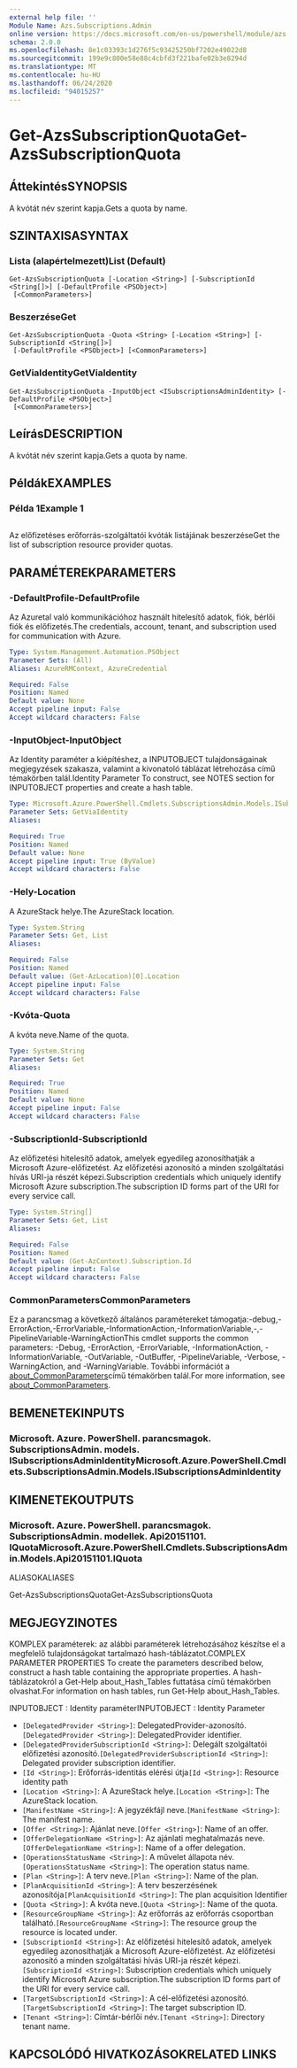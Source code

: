 ```yaml
---
external help file: ''
Module Name: Azs.Subscriptions.Admin
online version: https://docs.microsoft.com/en-us/powershell/module/azs.subscriptions.admin/get-azssubscriptionquota
schema: 2.0.0
ms.openlocfilehash: 8e1c03393c1d276f5c93425250bf7202e49022d8
ms.sourcegitcommit: 199e9c800e58e88c4cbfd3f221bafe02b3e8294d
ms.translationtype: MT
ms.contentlocale: hu-HU
ms.lasthandoff: 06/24/2020
ms.locfileid: "94015257"
---
```

# <span data-ttu-id="1dd03-101">Get-AzsSubscriptionQuota</span><span class="sxs-lookup"><span data-stu-id="1dd03-101">Get-AzsSubscriptionQuota</span></span>

## <span data-ttu-id="1dd03-102">Áttekintés</span><span class="sxs-lookup"><span data-stu-id="1dd03-102">SYNOPSIS</span></span>
<span data-ttu-id="1dd03-103">A kvótát név szerint kapja.</span><span class="sxs-lookup"><span data-stu-id="1dd03-103">Gets a quota by name.</span></span>

## <span data-ttu-id="1dd03-104">SZINTAXISA</span><span class="sxs-lookup"><span data-stu-id="1dd03-104">SYNTAX</span></span>

### <span data-ttu-id="1dd03-105">Lista (alapértelmezett)</span><span class="sxs-lookup"><span data-stu-id="1dd03-105">List (Default)</span></span>
```
Get-AzsSubscriptionQuota [-Location <String>] [-SubscriptionId <String[]>] [-DefaultProfile <PSObject>]
 [<CommonParameters>]
```

### <span data-ttu-id="1dd03-106">Beszerzése</span><span class="sxs-lookup"><span data-stu-id="1dd03-106">Get</span></span>
```
Get-AzsSubscriptionQuota -Quota <String> [-Location <String>] [-SubscriptionId <String[]>]
 [-DefaultProfile <PSObject>] [<CommonParameters>]
```

### <span data-ttu-id="1dd03-107">GetViaIdentity</span><span class="sxs-lookup"><span data-stu-id="1dd03-107">GetViaIdentity</span></span>
```
Get-AzsSubscriptionQuota -InputObject <ISubscriptionsAdminIdentity> [-DefaultProfile <PSObject>]
 [<CommonParameters>]
```

## <span data-ttu-id="1dd03-108">Leírás</span><span class="sxs-lookup"><span data-stu-id="1dd03-108">DESCRIPTION</span></span>
<span data-ttu-id="1dd03-109">A kvótát név szerint kapja.</span><span class="sxs-lookup"><span data-stu-id="1dd03-109">Gets a quota by name.</span></span>

## <span data-ttu-id="1dd03-110">Példák</span><span class="sxs-lookup"><span data-stu-id="1dd03-110">EXAMPLES</span></span>

### <span data-ttu-id="1dd03-111">Példa 1</span><span class="sxs-lookup"><span data-stu-id="1dd03-111">Example 1</span></span>
```powershell

```

<span data-ttu-id="1dd03-112">Az előfizetéses erőforrás-szolgáltatói kvóták listájának beszerzése</span><span class="sxs-lookup"><span data-stu-id="1dd03-112">Get the list of subscription resource provider quotas.</span></span>

## <span data-ttu-id="1dd03-113">PARAMÉTEREK</span><span class="sxs-lookup"><span data-stu-id="1dd03-113">PARAMETERS</span></span>

### <span data-ttu-id="1dd03-114">-DefaultProfile</span><span class="sxs-lookup"><span data-stu-id="1dd03-114">-DefaultProfile</span></span>
<span data-ttu-id="1dd03-115">Az Azuretal való kommunikációhoz használt hitelesítő adatok, fiók, bérlői fiók és előfizetés.</span><span class="sxs-lookup"><span data-stu-id="1dd03-115">The credentials, account, tenant, and subscription used for communication with Azure.</span></span>

```yaml
Type: System.Management.Automation.PSObject
Parameter Sets: (All)
Aliases: AzureRMContext, AzureCredential

Required: False
Position: Named
Default value: None
Accept pipeline input: False
Accept wildcard characters: False

```

### <span data-ttu-id="1dd03-116">-InputObject</span><span class="sxs-lookup"><span data-stu-id="1dd03-116">-InputObject</span></span>
<span data-ttu-id="1dd03-117">Az Identity paraméter a kiépítéshez, a INPUTOBJECT tulajdonságainak megjegyzések szakasza, valamint a kivonatoló táblázat létrehozása című témakörben talál.</span><span class="sxs-lookup"><span data-stu-id="1dd03-117">Identity Parameter To construct, see NOTES section for INPUTOBJECT properties and create a hash table.</span></span>

```yaml
Type: Microsoft.Azure.PowerShell.Cmdlets.SubscriptionsAdmin.Models.ISubscriptionsAdminIdentity
Parameter Sets: GetViaIdentity
Aliases:

Required: True
Position: Named
Default value: None
Accept pipeline input: True (ByValue)
Accept wildcard characters: False

```

### <span data-ttu-id="1dd03-118">-Hely</span><span class="sxs-lookup"><span data-stu-id="1dd03-118">-Location</span></span>
<span data-ttu-id="1dd03-119">A AzureStack helye.</span><span class="sxs-lookup"><span data-stu-id="1dd03-119">The AzureStack location.</span></span>

```yaml
Type: System.String
Parameter Sets: Get, List
Aliases:

Required: False
Position: Named
Default value: (Get-AzLocation)[0].Location
Accept pipeline input: False
Accept wildcard characters: False

```

### <span data-ttu-id="1dd03-120">-Kvóta</span><span class="sxs-lookup"><span data-stu-id="1dd03-120">-Quota</span></span>
<span data-ttu-id="1dd03-121">A kvóta neve.</span><span class="sxs-lookup"><span data-stu-id="1dd03-121">Name of the quota.</span></span>

```yaml
Type: System.String
Parameter Sets: Get
Aliases:

Required: True
Position: Named
Default value: None
Accept pipeline input: False
Accept wildcard characters: False

```

### <span data-ttu-id="1dd03-122">-SubscriptionId</span><span class="sxs-lookup"><span data-stu-id="1dd03-122">-SubscriptionId</span></span>
<span data-ttu-id="1dd03-123">Az előfizetési hitelesítő adatok, amelyek egyedileg azonosíthatják a Microsoft Azure-előfizetést. Az előfizetési azonosító a minden szolgáltatási hívás URI-ja részét képezi.</span><span class="sxs-lookup"><span data-stu-id="1dd03-123">Subscription credentials which uniquely identify Microsoft Azure subscription.The subscription ID forms part of the URI for every service call.</span></span>

```yaml
Type: System.String[]
Parameter Sets: Get, List
Aliases:

Required: False
Position: Named
Default value: (Get-AzContext).Subscription.Id
Accept pipeline input: False
Accept wildcard characters: False

```

### <span data-ttu-id="1dd03-124">CommonParameters</span><span class="sxs-lookup"><span data-stu-id="1dd03-124">CommonParameters</span></span>
<span data-ttu-id="1dd03-125">Ez a parancsmag a következő általános paramétereket támogatja:-debug,-ErrorAction,-ErrorVariable,-InformationAction,-InformationVariable,-,-PipelineVariable-WarningAction</span><span class="sxs-lookup"><span data-stu-id="1dd03-125">This cmdlet supports the common parameters: -Debug, -ErrorAction, -ErrorVariable, -InformationAction, -InformationVariable, -OutVariable, -OutBuffer, -PipelineVariable, -Verbose, -WarningAction, and -WarningVariable.</span></span> <span data-ttu-id="1dd03-126">További információt a [about_CommonParameters](http://go.microsoft.com/fwlink/?LinkID=113216)című témakörben talál.</span><span class="sxs-lookup"><span data-stu-id="1dd03-126">For more information, see [about_CommonParameters](http://go.microsoft.com/fwlink/?LinkID=113216).</span></span>

## <span data-ttu-id="1dd03-127">BEMENETEK</span><span class="sxs-lookup"><span data-stu-id="1dd03-127">INPUTS</span></span>

### <span data-ttu-id="1dd03-128">Microsoft. Azure. PowerShell. parancsmagok. SubscriptionsAdmin. models. ISubscriptionsAdminIdentity</span><span class="sxs-lookup"><span data-stu-id="1dd03-128">Microsoft.Azure.PowerShell.Cmdlets.SubscriptionsAdmin.Models.ISubscriptionsAdminIdentity</span></span>

## <span data-ttu-id="1dd03-129">KIMENETEK</span><span class="sxs-lookup"><span data-stu-id="1dd03-129">OUTPUTS</span></span>

### <span data-ttu-id="1dd03-130">Microsoft. Azure. PowerShell. parancsmagok. SubscriptionsAdmin. modellek. Api20151101. IQuota</span><span class="sxs-lookup"><span data-stu-id="1dd03-130">Microsoft.Azure.PowerShell.Cmdlets.SubscriptionsAdmin.Models.Api20151101.IQuota</span></span>

<span data-ttu-id="1dd03-131">ALIASOK</span><span class="sxs-lookup"><span data-stu-id="1dd03-131">ALIASES</span></span>

<span data-ttu-id="1dd03-132">Get-AzsSubscriptionsQuota</span><span class="sxs-lookup"><span data-stu-id="1dd03-132">Get-AzsSubscriptionsQuota</span></span>

## <span data-ttu-id="1dd03-133">MEGJEGYZI</span><span class="sxs-lookup"><span data-stu-id="1dd03-133">NOTES</span></span>

<span data-ttu-id="1dd03-134">KOMPLEX paraméterek: az alábbi paraméterek létrehozásához készítse el a megfelelő tulajdonságokat tartalmazó hash-táblázatot.</span><span class="sxs-lookup"><span data-stu-id="1dd03-134">COMPLEX PARAMETER PROPERTIES To create the parameters described below, construct a hash table containing the appropriate properties.</span></span> <span data-ttu-id="1dd03-135">A hash-táblázatokról a Get-Help about_Hash_Tables futtatása című témakörben olvashat.</span><span class="sxs-lookup"><span data-stu-id="1dd03-135">For information on hash tables, run Get-Help about_Hash_Tables.</span></span>

<span data-ttu-id="1dd03-136">INPUTOBJECT <ISubscriptionsAdminIdentity> : Identity paraméter</span><span class="sxs-lookup"><span data-stu-id="1dd03-136">INPUTOBJECT <ISubscriptionsAdminIdentity>: Identity Parameter</span></span>
  - <span data-ttu-id="1dd03-137">`[DelegatedProvider <String>]`: DelegatedProvider-azonosító.</span><span class="sxs-lookup"><span data-stu-id="1dd03-137">`[DelegatedProvider <String>]`: DelegatedProvider identifier.</span></span>
  - <span data-ttu-id="1dd03-138">`[DelegatedProviderSubscriptionId <String>]`: Delegált szolgáltatói előfizetési azonosító.</span><span class="sxs-lookup"><span data-stu-id="1dd03-138">`[DelegatedProviderSubscriptionId <String>]`: Delegated provider subscription identifier.</span></span>
  - <span data-ttu-id="1dd03-139">`[Id <String>]`: Erőforrás-identitás elérési útja</span><span class="sxs-lookup"><span data-stu-id="1dd03-139">`[Id <String>]`: Resource identity path</span></span>
  - <span data-ttu-id="1dd03-140">`[Location <String>]`: A AzureStack helye.</span><span class="sxs-lookup"><span data-stu-id="1dd03-140">`[Location <String>]`: The AzureStack location.</span></span>
  - <span data-ttu-id="1dd03-141">`[ManifestName <String>]`: A jegyzékfájl neve.</span><span class="sxs-lookup"><span data-stu-id="1dd03-141">`[ManifestName <String>]`: The manifest name.</span></span>
  - <span data-ttu-id="1dd03-142">`[Offer <String>]`: Ajánlat neve.</span><span class="sxs-lookup"><span data-stu-id="1dd03-142">`[Offer <String>]`: Name of an offer.</span></span>
  - <span data-ttu-id="1dd03-143">`[OfferDelegationName <String>]`: Az ajánlati meghatalmazás neve.</span><span class="sxs-lookup"><span data-stu-id="1dd03-143">`[OfferDelegationName <String>]`: Name of a offer delegation.</span></span>
  - <span data-ttu-id="1dd03-144">`[OperationsStatusName <String>]`: A művelet állapota név.</span><span class="sxs-lookup"><span data-stu-id="1dd03-144">`[OperationsStatusName <String>]`: The operation status name.</span></span>
  - <span data-ttu-id="1dd03-145">`[Plan <String>]`: A terv neve.</span><span class="sxs-lookup"><span data-stu-id="1dd03-145">`[Plan <String>]`: Name of the plan.</span></span>
  - <span data-ttu-id="1dd03-146">`[PlanAcquisitionId <String>]`: A terv beszerzésének azonosítója</span><span class="sxs-lookup"><span data-stu-id="1dd03-146">`[PlanAcquisitionId <String>]`: The plan acquisition Identifier</span></span>
  - <span data-ttu-id="1dd03-147">`[Quota <String>]`: A kvóta neve.</span><span class="sxs-lookup"><span data-stu-id="1dd03-147">`[Quota <String>]`: Name of the quota.</span></span>
  - <span data-ttu-id="1dd03-148">`[ResourceGroupName <String>]`: Az erőforrás az erőforrás csoportban található.</span><span class="sxs-lookup"><span data-stu-id="1dd03-148">`[ResourceGroupName <String>]`: The resource group the resource is located under.</span></span>
  - <span data-ttu-id="1dd03-149">`[SubscriptionId <String>]`: Az előfizetési hitelesítő adatok, amelyek egyedileg azonosíthatják a Microsoft Azure-előfizetést. Az előfizetési azonosító a minden szolgáltatási hívás URI-ja részét képezi.</span><span class="sxs-lookup"><span data-stu-id="1dd03-149">`[SubscriptionId <String>]`: Subscription credentials which uniquely identify Microsoft Azure subscription.The subscription ID forms part of the URI for every service call.</span></span>
  - <span data-ttu-id="1dd03-150">`[TargetSubscriptionId <String>]`: A cél-előfizetési azonosító.</span><span class="sxs-lookup"><span data-stu-id="1dd03-150">`[TargetSubscriptionId <String>]`: The target subscription ID.</span></span>
  - <span data-ttu-id="1dd03-151">`[Tenant <String>]`: Címtár-bérlői név.</span><span class="sxs-lookup"><span data-stu-id="1dd03-151">`[Tenant <String>]`: Directory tenant name.</span></span>

## <span data-ttu-id="1dd03-152">KAPCSOLÓDÓ HIVATKOZÁSOK</span><span class="sxs-lookup"><span data-stu-id="1dd03-152">RELATED LINKS</span></span>

